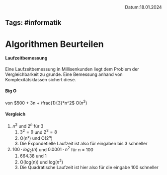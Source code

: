 <p align="right">Datum:18.01.2024</p>

Tags: #informatik 
---

# Algorithmen Beurteilen
#### Laufzeitbemessung
Eine Laufzeitbemessung in Millisenkunden liegt dem Problem der Vergleichbarkeit zu grunde. 
Eine Bemessung anhand von Komplexitätsklassen sichert diese.

#### Big O
von $500 + 3n + \frac{1}{3}*n^2$
O($n^2$)

#### Vergleich
1. $n^2$ und $2^n$ für 3
	1. $3^2 = 9$ und $2^3 = 8$
	2. O(n²) und O($2^n$)
	3. Die Expondetielle Laufzeit ist also für eingaben bis 3 schneller
2. $100 · log_2(n)$ und $0.0001·n^2$ für n = 100
	1. 664.38 und 1
	2. O(log(n)) und log($n^2$)
	3. Die Quadratische Laufzeit ist hier also für die eingabe 100 schneller